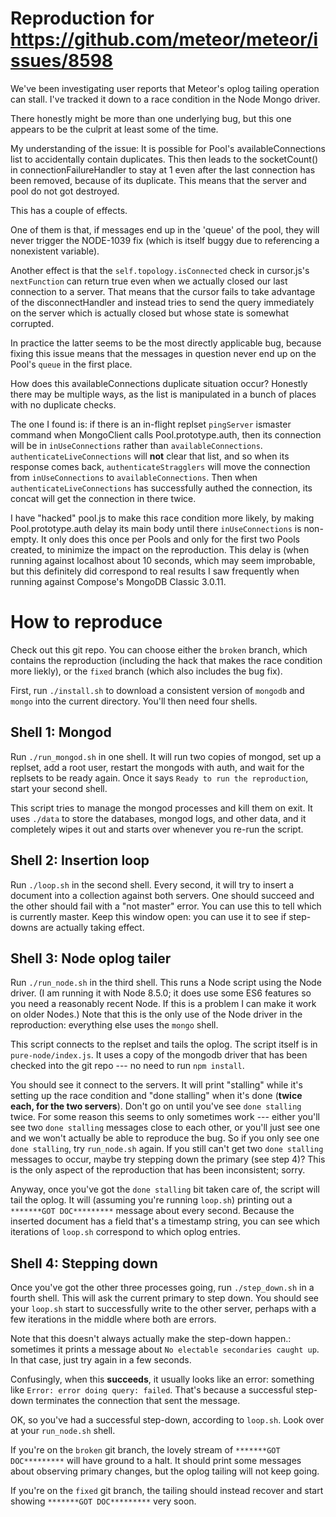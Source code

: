 # Reproduction for https://github.com/meteor/meteor/issues/8598

We've been investigating user reports that Meteor's oplog tailing operation can
stall.  I've tracked it down to a race condition in the Node Mongo driver.

There honestly might be more than one underlying bug, but this one appears to be
the culprit at least some of the time.

My understanding of the issue: It is possible for Pool's availableConnections
list to accidentally contain duplicates. This then leads to the socketCount() in
connectionFailureHandler to stay at 1 even after the last connection has been
removed, because of its duplicate. This means that the server and pool do not
got destroyed.

This has a couple of effects.

One of them is that, if messages end up in the 'queue' of the pool, they will
never trigger the NODE-1039 fix (which is itself buggy due to referencing a
nonexistent variable).

Another effect is that the `self.topology.isConnected` check in cursor.js's
`nextFunction` can return true even when we actually closed our last connection
to a server.  That means that the cursor fails to take advantage of the
disconnectHandler and instead tries to send the query immediately on the server
which is actually closed but whose state is somewhat corrupted.

In practice the latter seems to be the most directly applicable bug, because
fixing this issue means that the messages in question never end up on the Pool's
`queue` in the first place.

How does this availableConnections duplicate situation occur? Honestly there may
be multiple ways, as the list is manipulated in a bunch of places with no
duplicate checks.

The one I found is: if there is an in-flight replset `pingServer` ismaster
command when MongoClient calls Pool.prototype.auth, then its connection will be in
`inUseConnections` rather than `availableConnections`.
`authenticateLiveConnections` will **not** clear that list, and so when its
response comes back, `authenticateStragglers` will move the connection from
`inUseConnections` to `availableConnections`. Then when
`authenticateLiveConnections` has successfully authed the connection, its concat
will get the connection in there twice.

I have "hacked" pool.js to make this race condition more likely, by making
Pool.prototype.auth delay its main body until there `inUseConnections` is
non-empty. It only does this once per Pools and only for the first two Pools
created, to minimize the impact on the reproduction.  This delay is (when
running against localhost about 10 seconds, which may seem improbable, but this
definitely did correspond to real results I saw frequently when running against
Compose's MongoDB Classic 3.0.11.

# How to reproduce

Check out this git repo.  You can choose either the `broken` branch, which
contains the reproduction (including the hack that makes the race condition more
liekly), or the `fixed` branch (which also includes the bug fix).

First, run `./install.sh` to download a consistent version of `mongodb` and
`mongo` into the current directory.  You'll then need four shells.

## Shell 1: Mongod

Run `./run_mongod.sh` in one shell. It will run two copies of mongod, set up a
replset, add a root user, restart the mongods with auth, and wait for the
replsets to be ready again. Once it says `Ready to run the reproduction`, start
your second shell.

This script tries to manage the mongod processes and kill them on exit.  It uses
`./data` to store the databases, mongod logs, and other data, and it completely
wipes it out and starts over whenever you re-run the script.

## Shell 2: Insertion loop

Run `./loop.sh` in the second shell.  Every second, it will try to insert a
document into a collection against both servers. One should succeed and the
other should fail with a "not master" error. You can use this to tell which is
currently master.  Keep this window open: you can use it to see if step-downs
are actually taking effect.

## Shell 3: Node oplog tailer

Run `./run_node.sh` in the third shell. This runs a Node script using the Node
driver.  (I am running it with Node 8.5.0; it does use some ES6 features so you
need a reasonably recent Node. If this is a problem I can make it work on older
Nodes.)  Note that this is the only use of the Node driver in the reproduction:
everything else uses the `mongo` shell.

This script connects to the replset and tails the oplog.  The script itself is
in `pure-node/index.js`. It uses a copy of the mongodb driver that has been
checked into the git repo --- no need to run `npm install`.

You should see it connect to the servers. It will print "stalling" while it's
setting up the race condition and "done stalling" when it's done (**twice each,
for the two servers**).  Don't go on until you've see `done stalling` twice.
For some reason this seems to only sometimes work --- either you'll see two
`done stalling` messages close to each other, or you'll just see one and we
won't actually be able to reproduce the bug. So if you only see one `done
stalling`, try `run_node.sh` again. If you still can't get two `done stalling`
messages to occur, maybe try stepping down the primary (see step 4)?  This is
the only aspect of the reproduction that has been inconsistent; sorry.

Anyway, once you've got the `done stalling` bit taken care of, the script will
tail the oplog. It will (assuming you're running `loop.sh`) printing out a
`*******GOT DOC*********` message about every second. Because the inserted
document has a field that's a timestamp string, you can see which iterations of
`loop.sh` correspond to which oplog entries.

## Shell 4: Stepping down

Once you've got the other three processes going, run `./step_down.sh` in a
fourth shell. This will ask the current primary to step down.  You should see
your `loop.sh` start to successfully write to the other server, perhaps with a
few iterations in the middle where both are errors.

Note that this doesn't always actually make the step-down happen.: sometimes it
prints a message about `No electable secondaries caught up`. In that case, just
try again in a few seconds.

Confusingly, when this **succeeds**, it usually looks like an error: something
like `Error: error doing query: failed`. That's because a successful step-down
terminates the connection that sent the message.

OK, so you've had a successful step-down, according to `loop.sh`.  Look over at
your `run_node.sh` shell.

If you're on the `broken` git branch, the lovely stream of `*******GOT DOC*********`
will have ground to a halt.  It should print some messages about observing
primary changes, but the oplog tailing will not keep going.

If you're on the `fixed` git branch, the tailing should instead recover and
start showing `*******GOT DOC*********` very soon.
